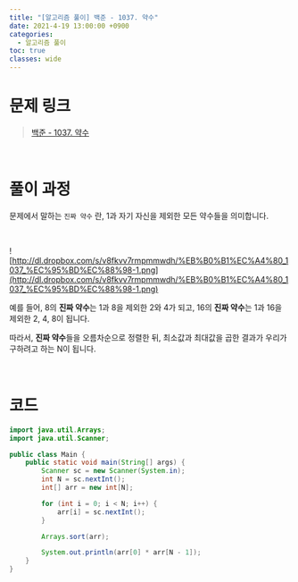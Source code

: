 ```yaml
---
title: "[알고리즘 풀이] 백준 - 1037. 약수"
date: 2021-4-19 13:00:00 +0900
categories:
  - 알고리즘 풀이
toc: true
classes: wide
---
```


# 문제 링크

> [백준 - 1037. 약수](https://www.acmicpc.net/problem/1037)

<br>

# 풀이 과정

문제에서 말하는 `진짜 약수` 란, 1과 자기 자신을 제외한 모든 약수들을 의미합니다. 

<br>

![http://dl.dropbox.com/s/v8fkvv7rmpmmwdh/%EB%B0%B1%EC%A4%80_1037_%EC%95%BD%EC%88%98-1.png](http://dl.dropbox.com/s/v8fkvv7rmpmmwdh/%EB%B0%B1%EC%A4%80_1037_%EC%95%BD%EC%88%98-1.png)

예를 들어, 8의 **진짜 약수**는 1과 8을 제외한 2와 4가 되고, 16의 **진짜 약수**는 1과 16을 제외한 2, 4, 8이 됩니다.

따라서, **진짜 약수**들을 오름차순으로 정렬한 뒤, 최소값과 최대값을 곱한 결과가 우리가 구하려고 하는 N이 됩니다.

<br>

# 코드

```java
import java.util.Arrays;
import java.util.Scanner;

public class Main {
    public static void main(String[] args) {
        Scanner sc = new Scanner(System.in);
        int N = sc.nextInt();
        int[] arr = new int[N];

        for (int i = 0; i < N; i++) {
            arr[i] = sc.nextInt();
        }

        Arrays.sort(arr);

        System.out.println(arr[0] * arr[N - 1]);
    }
}
```
